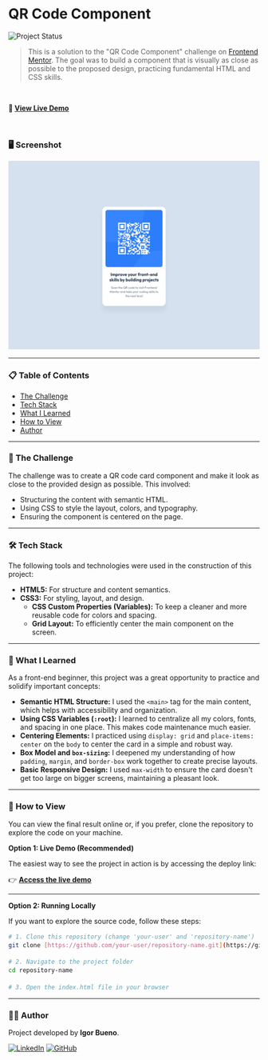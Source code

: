 # QR Code Component

![Project Status](https://img.shields.io/badge/status-complete-brightgreen)

> This is a solution to the "QR Code Component" challenge on [Frontend Mentor](https://www.frontendmentor.io/). The goal was to build a component that is visually as close as possible to the proposed design, practicing fundamental HTML and CSS skills.

<br>

**🚀 [View Live Demo](https://qr-code-component-liart-three.vercel.app/)**

<br>

### 🖥️ Screenshot

![QR Code component project preview](./assets/images/screenshot.png)

---

### 📋 Table of Contents

* [The Challenge](#-the-challenge)
* [Tech Stack](#-tech-stack)
* [What I Learned](#-what-i-learned)
* [How to View](#-how-to-view)
* [Author](#-author)

---

### 🚀 The Challenge

The challenge was to create a QR code card component and make it look as close to the provided design as possible. This involved:
* Structuring the content with semantic HTML.
* Using CSS to style the layout, colors, and typography.
* Ensuring the component is centered on the page.

---

### 🛠️ Tech Stack

The following tools and technologies were used in the construction of this project:

* **HTML5:** For structure and content semantics.
* **CSS3:** For styling, layout, and design.
    * **CSS Custom Properties (Variables):** To keep a cleaner and more reusable code for colors and spacing.
    * **Grid Layout:** To efficiently center the main component on the screen.

---

### 📖 What I Learned

As a front-end beginner, this project was a great opportunity to practice and solidify important concepts:

* **Semantic HTML Structure:** I used the `<main>` tag for the main content, which helps with accessibility and organization.
* **Using CSS Variables (`:root`):** I learned to centralize all my colors, fonts, and spacing in one place. This makes code maintenance much easier.
* **Centering Elements:** I practiced using `display: grid` and `place-items: center` on the `body` to center the card in a simple and robust way.
* **Box Model and `box-sizing`:** I deepened my understanding of how `padding`, `margin`, and `border-box` work together to create precise layouts.
* **Basic Responsive Design:** I used `max-width` to ensure the card doesn't get too large on bigger screens, maintaining a pleasant look.

---

### 📂 How to View

You can view the final result online or, if you prefer, clone the repository to explore the code on your machine.

**Option 1: Live Demo (Recommended)**

The easiest way to see the project in action is by accessing the deploy link:

👉 **[Access the live demo](https://qr-code-component-liart-three.vercel.app/)**

---

**Option 2: Running Locally**

If you want to explore the source code, follow these steps:

```bash
# 1. Clone this repository (change 'your-user' and 'repository-name')
git clone [https://github.com/your-user/repository-name.git](https://github.com/WhatsIgorDoing/qr-code-component.git)

# 2. Navigate to the project folder
cd repository-name

# 3. Open the index.html file in your browser
```

---

### 👨‍💻 Author

Project developed by **Igor Bueno**.

[![LinkedIn](https://img.shields.io/badge/linkedin-%230077B5.svg?style=for-the-badge&logo=linkedin&logoColor=white)](https://www.linkedin.com/in/engigorbueno/)
[![GitHub](https://img.shields.io/badge/github-%23121011.svg?style=for-the-badge&logo=github&logoColor=white)](https://github.com/WhatsIgorDoing)